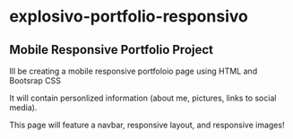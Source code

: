 # explosivo-portfolio-responsivo
## Mobile Responsive Portfolio Project

Ill be creating a mobile responsive portfoloio page using HTML and Bootsrap CSS

It will contain personlized information (about me, pictures, links to social media).

This page will feature a navbar, responsive layout, and responsive images!







